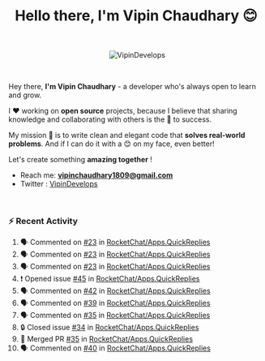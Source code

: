 <!--### Hi 👋 Vipin Chaudhary here!-->
<h1 align="center">Hello there, I'm Vipin Chaudhary 😊</h1>
	
<br />
<div align="center">
<p>&nbsp;<img align="center" src="https://github-readme-stats.vercel.app/api/?username=VipinDevelops&show_icons=true&title_color=C9D1D9&icon_color=58A6FF&border_color=30363D&text_color=C9D1D9&bg_color=0d1117" alt="VipinDevelops" /></p>
</div>


<br />

Hey there, **I'm Vipin Chaudhary** - a  developer who's always open to learn and grow. 


I ❤️ working on **open source** projects, because I believe that sharing knowledge and collaborating with others is the 🔑 to success.

My mission 🚀 is to write clean and elegant code that **solves real-world problems**. And if I can do it with a 😊 on my face, even better!

 Let's create something **amazing together** ! 
 
 - Reach me: **vipinchaudhary1809@gmail.com**
 - Twitter : [VipinDevelops](https://twitter.com/VipinDevelops)
<br />


### :zap: Recent Activity

<!--START_SECTION:activity-->
1. 🗣 Commented on [#23](https://github.com/RocketChat/Apps.QuickReplies/pull/23#issuecomment-2689770821) in [RocketChat/Apps.QuickReplies](https://github.com/RocketChat/Apps.QuickReplies)
2. 🗣 Commented on [#23](https://github.com/RocketChat/Apps.QuickReplies/pull/23#issuecomment-2689770174) in [RocketChat/Apps.QuickReplies](https://github.com/RocketChat/Apps.QuickReplies)
3. 🗣 Commented on [#23](https://github.com/RocketChat/Apps.QuickReplies/pull/23#issuecomment-2689769567) in [RocketChat/Apps.QuickReplies](https://github.com/RocketChat/Apps.QuickReplies)
4. ❗ Opened issue [#45](https://github.com/RocketChat/Apps.QuickReplies/issues/45) in [RocketChat/Apps.QuickReplies](https://github.com/RocketChat/Apps.QuickReplies)
5. 🗣 Commented on [#42](https://github.com/RocketChat/Apps.QuickReplies/issues/42#issuecomment-2685800063) in [RocketChat/Apps.QuickReplies](https://github.com/RocketChat/Apps.QuickReplies)
6. 🗣 Commented on [#39](https://github.com/RocketChat/Apps.QuickReplies/pull/39#issuecomment-2683291208) in [RocketChat/Apps.QuickReplies](https://github.com/RocketChat/Apps.QuickReplies)
7. 🗣 Commented on [#35](https://github.com/RocketChat/Apps.QuickReplies/pull/35#issuecomment-2683274700) in [RocketChat/Apps.QuickReplies](https://github.com/RocketChat/Apps.QuickReplies)
8. 🔒 Closed issue [#34](https://github.com/RocketChat/Apps.QuickReplies/issues/34) in [RocketChat/Apps.QuickReplies](https://github.com/RocketChat/Apps.QuickReplies)
9. 🎉 Merged PR [#35](https://github.com/RocketChat/Apps.QuickReplies/pull/35) in [RocketChat/Apps.QuickReplies](https://github.com/RocketChat/Apps.QuickReplies)
10. 🗣 Commented on [#40](https://github.com/RocketChat/Apps.QuickReplies/issues/40#issuecomment-2683269888) in [RocketChat/Apps.QuickReplies](https://github.com/RocketChat/Apps.QuickReplies)
<!--END_SECTION:activity-->

  
